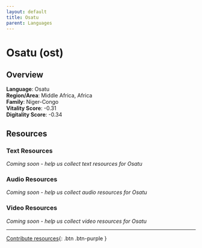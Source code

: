 ```yaml
---
layout: default
title: Osatu
parent: Languages
---
```


# Osatu (ost)

## Overview

**Language**: Osatu  
**Region/Area**: Middle Africa, Africa  
**Family**: Niger-Congo  
**Vitality Score**: -0.31  
**Digitality Score**: -0.34  

## Resources

### Text Resources
*Coming soon - help us collect text resources for Osatu*

### Audio Resources
*Coming soon - help us collect audio resources for Osatu*

### Video Resources
*Coming soon - help us collect video resources for Osatu*

---

[Contribute resources](https://fairtrain.github.io/){: .btn .btn-purple }

